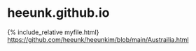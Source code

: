 # heeunk.github.io
{% include_relative myfile.html} https://github.com/heeunk/heeunkim/blob/main/Austrailia.html
